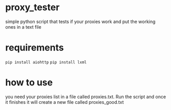 # proxy_tester
simple python script that tests if your proxies work and put the working ones in a text file
# requirements 
`pip install aiohttp`
`pip install lxml`
# how to use
you need your proxies list in a file called proxies.txt.
Run the script and once it finishes it will create a new file called proxies_good.txt


